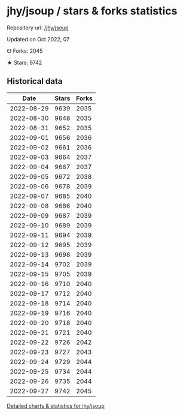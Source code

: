 # jhy/jsoup / stars & forks statistics

Repository url: [/jhy/jsoup](https://github.com/jhy/jsoup)

Updated on Oct 2022, 07

☋ Forks: 2045

★ Stars: 9742

## Historical data
| Date | Stars | Forks |
|------|-------|-------|
| 2022-08-29 | 9639 | 2035 | 
| 2022-08-30 | 9648 | 2035 | 
| 2022-08-31 | 9652 | 2035 | 
| 2022-09-01 | 9656 | 2036 | 
| 2022-09-02 | 9661 | 2036 | 
| 2022-09-03 | 9664 | 2037 | 
| 2022-09-04 | 9667 | 2037 | 
| 2022-09-05 | 9672 | 2038 | 
| 2022-09-06 | 9678 | 2039 | 
| 2022-09-07 | 9685 | 2040 | 
| 2022-09-08 | 9686 | 2040 | 
| 2022-09-09 | 9687 | 2039 | 
| 2022-09-10 | 9689 | 2039 | 
| 2022-09-11 | 9694 | 2039 | 
| 2022-09-12 | 9695 | 2039 | 
| 2022-09-13 | 9698 | 2039 | 
| 2022-09-14 | 9702 | 2039 | 
| 2022-09-15 | 9705 | 2039 | 
| 2022-09-16 | 9710 | 2040 | 
| 2022-09-17 | 9712 | 2040 | 
| 2022-09-18 | 9714 | 2040 | 
| 2022-09-19 | 9716 | 2040 | 
| 2022-09-20 | 9718 | 2040 | 
| 2022-09-21 | 9721 | 2040 | 
| 2022-09-22 | 9726 | 2042 | 
| 2022-09-23 | 9727 | 2043 | 
| 2022-09-24 | 9729 | 2044 | 
| 2022-09-25 | 9734 | 2044 | 
| 2022-09-26 | 9735 | 2044 | 
| 2022-09-27 | 9742 | 2045 | 


[Detailed charts & statistics for jhy/jsoup](https://reviewgithub.com/rep/jhy/jsoup)
